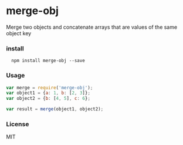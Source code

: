 # merge-obj

Merge two objects and concatenate arrays that are values of the same object key

### install

```
  npm install merge-obj --save
```

### Usage

```js
var merge = require('merge-obj');
var object1 = {a: 1, b: [2, 3]};
var object2 = {b: [4, 5], c: 6};

var result = merge(object1, object2);

```


### License

MIT